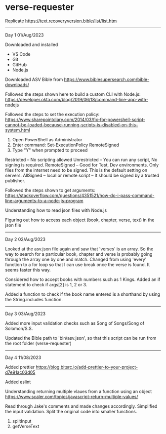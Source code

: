 # verse-requester
 Replicate https://text.recoveryversion.bible/list/list.htm

-----

Day 1
01/Aug/2023


Downloaded and installed
- VS Code
- Git
- GitHub
- Node.js


Downloaded ASV Bible from https://www.biblesupersearch.com/bible-downloads/


Followed the steps shown here to build a custom CLI with Node.js: https://developer.okta.com/blog/2019/06/18/command-line-app-with-nodejs


Followed the steps to set the execution policy:
https://www.sharepointdiary.com/2014/03/fix-for-powershell-script-cannot-be-loaded-because-running-scripts-is-disabled-on-this-system.html

1. Open PowerShell as Administrator
2. Enter command: Set-ExecutionPolicy RemoteSigned
3. Type "Y" when prompted to proceed

Restricted – No scripting allowed
Unrestricted – You can run any script, No signing is required.
RemoteSigned – Good for Test, Dev environments. Only files from the internet need to be signed. This is the default setting on servers.
AllSigned  – local or remote script – It should be signed by a trusted publisher.


Followed the steps shown to get arguments: https://stackoverflow.com/questions/4351521/how-do-i-pass-command-line-arguments-to-a-node-js-program


Understanding how to read json files with Node.js


Figuring out how to access each object (book, chapter, verse, text) in the json file

-----

Day 2 
02/Aug/2023


Looked at the asv.json file again and saw that 'verses' is an array. So the way to search for a particular book, chapter and verse is probably going through the array one by one and match. Changed from using 'every' function to a for loop so that I can use break once the verse is found. It seems faster this way.


Considered how to accept books with numbers such as 1 Kings. Added an if statement to check if args[2] is 1, 2 or 3.


Added a function to check if the book name entered is a shorthand by using the String.includes function.

-----

Day 3
03/Aug/2023


Added more input validation checks such as Song of Songs/Song of Solomon/S.S.


Updated the Bible path to 'bin\\asv.json', so that this script can be run from the root folder (verse-requester)

-----

Day 4
11/08/2023


Added prettier
https://blog.bitsrc.io/add-prettier-to-your-project-d7e91ac03d05


Added eslint


Understanding returning multiple vlaues from a function using an object
https://www.scaler.com/topics/javascript-return-multiple-values/


Read through Jake's comments and made changes accordingly.
Simplified the input validation.
Split the original code into smaller functions.
1. splitInput
2. getVerseText